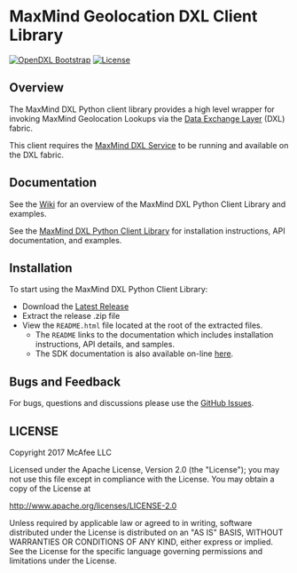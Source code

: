 # MaxMind Geolocation DXL Client Library
[![OpenDXL Bootstrap](https://img.shields.io/badge/Built%20With-OpenDXL%20Bootstrap-blue.svg)](https://github.com/opendxl/opendxl-bootstrap-python)
[![License](https://img.shields.io/badge/License-Apache%202.0-blue.svg)](https://opensource.org/licenses/Apache-2.0)

## Overview

The MaxMind DXL Python client library provides a high level wrapper for invoking MaxMind Geolocation Lookups
via the [Data Exchange Layer](http://www.mcafee.com/us/solutions/data-exchange-layer.aspx) (DXL) fabric.

This client requires the [MaxMind DXL Service](https://github.com/opendxl/opendxl-maxmind-service-python)
to be running and available on the DXL fabric.

## Documentation

See the [Wiki](https://github.com/opendxl/opendxl-maxmind-client-python/wiki) for an overview of the MaxMind DXL
Python Client Library and examples.

See the [MaxMind DXL Python Client Library](https://opendxl.github.io/opendxl-maxmind-client-python/pydoc) for
installation instructions, API documentation, and examples.

## Installation

To start using the MaxMind DXL Python Client Library:

* Download the [Latest Release](https://github.com/opendxl/opendxl-maxmind-client-python/releases/latest)
* Extract the release .zip file
* View the `README.html` file located at the root of the extracted files.
  * The `README` links to the documentation which includes installation instructions, API details, and samples.
  * The SDK documentation is also available on-line [here](https://opendxl.github.io/opendxl-maxmind-client-python/pydoc).

## Bugs and Feedback

For bugs, questions and discussions please use the [GitHub Issues](https://github.com/opendxl/opendxl-maxmind-client-python/issues).

## LICENSE

Copyright 2017 McAfee LLC

Licensed under the Apache License, Version 2.0 (the "License"); you may not use this file except in compliance with the License. You may obtain a copy of the License at

http://www.apache.org/licenses/LICENSE-2.0

Unless required by applicable law or agreed to in writing, software distributed under the License is distributed on an "AS IS" BASIS, WITHOUT WARRANTIES OR CONDITIONS OF ANY KIND, either express or implied. See the License for the specific language governing permissions and limitations under the License.
 
